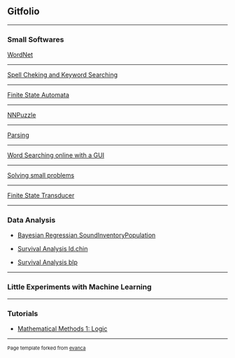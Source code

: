 ## Gitfolio

---

### Small Softwares

[WordNet](https://github.com/JINHXu/WordNet)
<!--
<img src="images/dog_horse-graph.png?raw=true"/>
-->
---
[Spell Cheking and Keyword Searching](https://github.com/JINHXu/spellchecker)
<!--
<img src="images/standard_trie.png?raw=true"/>
-->
---
[Finite State Automata](https://github.com/JINHXu/FSA)
<!--
<img src="images/minimized.png?raw=true"/>
-->
---
[NNPuzzle](https://github.com/JINHXu/NNpuzzle)
<!--
<img src="images/145px-15-puzzle_magical.svg.png?raw=true"/>
-->
---
[Parsing](https://github.com/JINHXu/Cons2DepConv)
<!--
<img src="images/altenheim-tree-dep-auto.png?raw=true"/>
-->
---
[Word Searching online with a GUI](https://github.com/JINHXu/WordSearcherNGUI)
<!--
<img src="images/dummy_thumbnail.jpg?raw=true"/>
-->

---
[Solving small problems](https://github.com/JINHXu/problemsolving)


---
[Finite State Transducer]()

---
### Data Analysis

- [Bayesian Regressian SoundInventoryPopulation](https://github.com/JINHXu/soundInventoryPopulation)

- [Survival Analysis ld.chin](https://github.com/JINHXu/ld.chin_t2e)

- [Survival Analysis blp](https://github.com/JINHXu/blp_t2e)


---


### Little Experiments with Machine Learning

---


### Tutorials

- [Mathematical Methods 1: Logic](https://github.com/JINHXu/Mathematical-Methods-I-WS1920-Tutorial.github.io)



---

<p style="font-size:11px">Page template forked from <a href="https://github.com/evanca/quick-portfolio">evanca</a></p>
<!-- Remove above link if you don't want to attibute -->
